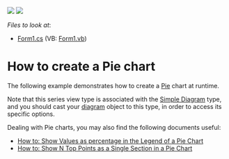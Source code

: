 <!-- default badges list -->
[![](https://img.shields.io/badge/Open_in_DevExpress_Support_Center-FF7200?style=flat-square&logo=DevExpress&logoColor=white)](https://supportcenter.devexpress.com/ticket/details/E1189)
[![](https://img.shields.io/badge/📖_How_to_use_DevExpress_Examples-e9f6fc?style=flat-square)](https://docs.devexpress.com/GeneralInformation/403183)
<!-- default badges end -->
<!-- default file list -->
*Files to look at*:

* [Form1.cs](./CS/Series_PieChart/Form1.cs) (VB: [Form1.vb](./VB/Series_PieChart/Form1.vb))
<!-- default file list end -->
# How to create a Pie chart


The following example demonstrates how to create a [Pie](https://docs.devexpress.com/WindowsForms/2978/controls-and-libraries/chart-control/series-views/2d-series-views/pie-and-donut-series-views/pie-chart) chart at runtime.

Note that this series view type is associated with the [Simple Diagram](https://docs.devexpress.com/WindowsForms/5906/controls-and-libraries/chart-control/diagram/simple-diagram?p=netframework) type, and you should cast your [diagram](https://docs.devexpress.com/WindowsForms/DevExpress.XtraCharts.ChartControl.Diagram?p=netframework) object to this type, in order to access its specific options.

Dealing with Pie charts, you may also find the following documents useful:

- [How to: Show Values as percentage in the Legend of a Pie Chart](https://docs.devexpress.com/WindowsForms/5858/controls-and-libraries/chart-control/examples/creating-charts/data-representation/how-to-show-currency-values-in-the-legend-of-a-pie-chart)
- [How to: Show N Top Points as a Single Section in a Pie Chart](https://docs.devexpress.com/WindowsForms/6011/controls-and-libraries/chart-control/examples/creating-charts/data-representation/how-to-show-n-top-points-as-a-single-section-in-a-pie-chart)
